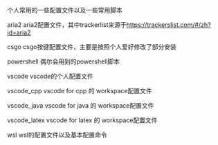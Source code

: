 个人常用的一些配置文件以及一些常用脚本

aria2
aria2配置文件，其中trackerlist来源于<https://trackerslist.com/#/zh?id=aria2>

csgo
csgo按键配置文件，主要是按照个人爱好修改了部分安装

powershell
偶尔会用到的powershell脚本

vscode
vscode的个人配置文件

vscode_cpp
vscode for cpp 的 workspace配置文件

vscode_java
vscode for java 的 workspace配置文件

vscode_latex
vscode for latex 的 workspace配置文件

wsl
wsl的配置文件以及基本配置命令